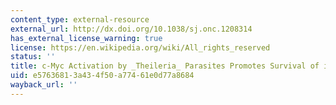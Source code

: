 ```yaml
---
content_type: external-resource
external_url: http://dx.doi.org/10.1038/sj.onc.1208314
has_external_license_warning: true
license: https://en.wikipedia.org/wiki/All_rights_reserved
status: ''
title: c-Myc Activation by _Theileria_ Parasites Promotes Survival of infected B-lymphocytes
uid: e5763681-3a43-4f50-a774-61e0d77a8684
wayback_url: ''
---
```

